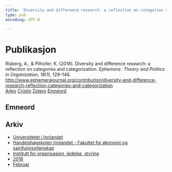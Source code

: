 ```yaml
---
title: 'Diversity and difference research: a reflection on categories and categorization'
type: pub
encoding: UTF-8

---
```

<h1>Publikasjon</h1>
<article id="csl-bib-container-SYIK4MA5" class="csl-bib-container">
  <div class="csl-bib-body"> <div class="csl-entry">Risberg, A., &#38; Pilhofer, K. (2018). Diversity and difference research: a reflection on categories and categorization. <i>Ephemera : Theory and Politics in Organization</i>, <i>18</i>(1), 129–146. <a href="http://www.ephemerajournal.org/contribution/diversity-and-difference-research-reflection-categories-and-categorization">http://www.ephemerajournal.org/contribution/diversity-and-difference-research-reflection-categories-and-categorization</a></div> </div>
  <div class="csl-bib-buttons">
    <a href="#taxonomy-article-SYIK4MA5" alt="archive" class="csl-bib-button">Arkiv</a>
    <a href="https://app.cristin.no/results/show.jsf?id=1569447" alt="Cristin" class="csl-bib-button">Cristin</a>
    <a href="http://zotero.org/groups/5881554/items/SYIK4MA5" alt="Zotero" class="csl-bib-button">Zotero</a>
    <a href="#keywords-article-SYIK4MA5" alt="keywords" class="csl-bib-button">Emneord</a>
  </div>
  <div id="csl-bib-meta-container-SYIK4MA5"></div>
</article>
<div id="csl-bib-meta-SYIK4MA5" class="csl-bib-meta">
  <article id="keywords-article-SYIK4MA5" class="keywords-article">
    <h1>Emneord</h1>
    
  </article>
  <article id="taxonomy-article-SYIK4MA5" class="taxonomy-article">
    <h1>Arkiv</h1>
    <ul>
      <li><a href="{{< params subfolder >}}nn/archive/?key=3DCRN523">Universitetet i Innlandet</a></li>
      <li><a href="{{< params subfolder >}}nn/archive/?key=DU8Q9LN9">Handelshøgskolen Innlandet - Fakultet for økonomi og samfunnsvitenskap</a></li>
      <li><a href="{{< params subfolder >}}nn/archive/?key=4LUWR3ZM">Institutt for organisasjon, ledelse, styring</a></li>
      <li><a href="{{< params subfolder >}}nn/archive/?key=32SCKVEY">2018</a></li>
      <li><a href="{{< params subfolder >}}nn/archive/?key=GFRHCIBE">Februar</a></li>
    </ul>
  </article>
</div>
